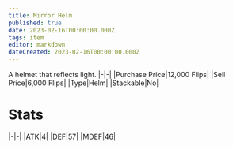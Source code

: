 ```yaml
---
title: Mirror Helm
published: true
date: 2023-02-16T00:00:00.000Z
tags: item
editor: markdown
dateCreated: 2023-02-16T00:00:00.000Z
---
```


A helmet that reflects light.
|-|-|
|Purchase Price|12,000 Flips|
|Sell Price|6,000 Flips|
|Type|Helm|
|Stackable|No|

# Stats
|-|-|
|ATK|4|
|DEF|57|
|MDEF|46|
